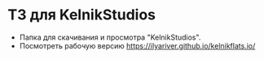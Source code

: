 # ТЗ для KelnikStudios

- Папка для скачивания и просмотра "KelnikStudios".
- Посмотреть рабочую версию https://ilyariver.github.io/kelnikflats.io/
